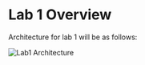 # Lab 1 Overview

Architecture for lab 1 will be as follows:

![Lab1 Architecture](diagrams/lab1.png)
